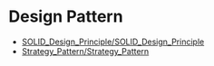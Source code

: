 # Design Pattern
* [SOLID_Design_Principle/SOLID_Design_Principle](SOLID_Design_Principle/SOLID_Design_Principle)
* [Strategy_Pattern/Strategy_Pattern](Strategy_Pattern/Strategy_Pattern)
